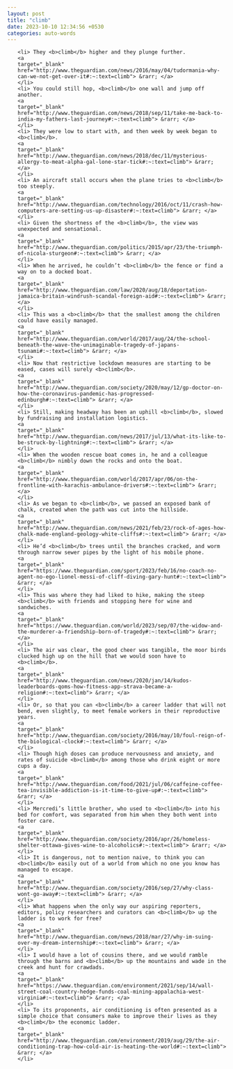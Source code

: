 ```yaml
---
layout: post
title: "climb"
date: 2023-10-10 12:34:56 +0530
categories: auto-words
---
```

<ol>

    <li> They <b>climb</b> higher and they plunge further.
    <a 
    target="_blank" 
    href="http://www.theguardian.com/news/2016/may/04/tudormania-why-can-we-not-get-over-it#:~:text=climb"> &rarr; </a>
    </li>
    <li> You could still hop, <b>climb</b> one wall and jump off another.
    <a 
    target="_blank" 
    href="http://www.theguardian.com/news/2018/sep/11/take-me-back-to-india-my-fathers-last-journey#:~:text=climb"> &rarr; </a>
    </li>
    <li> They were low to start with, and then week by week began to <b>climb</b>.
    <a 
    target="_blank" 
    href="http://www.theguardian.com/news/2018/dec/11/mysterious-allergy-to-meat-alpha-gal-lone-star-tick#:~:text=climb"> &rarr; </a>
    </li>
    <li> An aircraft stall occurs when the plane tries to <b>climb</b> too steeply.
    <a 
    target="_blank" 
    href="http://www.theguardian.com/technology/2016/oct/11/crash-how-computers-are-setting-us-up-disaster#:~:text=climb"> &rarr; </a>
    </li>
    <li> Given the shortness of the <b>climb</b>, the view was unexpected and sensational.
    <a 
    target="_blank" 
    href="http://www.theguardian.com/politics/2015/apr/23/the-triumph-of-nicola-sturgeon#:~:text=climb"> &rarr; </a>
    </li>
    <li> When he arrived, he couldn’t <b>climb</b> the fence or find a way on to a docked boat.
    <a 
    target="_blank" 
    href="http://www.theguardian.com/law/2020/aug/18/deportation-jamaica-britain-windrush-scandal-foreign-aid#:~:text=climb"> &rarr; </a>
    </li>
    <li> This was a <b>climb</b> that the smallest among the children could have easily managed.
    <a 
    target="_blank" 
    href="http://www.theguardian.com/world/2017/aug/24/the-school-beneath-the-wave-the-unimaginable-tragedy-of-japans-tsunami#:~:text=climb"> &rarr; </a>
    </li>
    <li> Now that restrictive lockdown measures are starting to be eased, cases will surely <b>climb</b>.
    <a 
    target="_blank" 
    href="http://www.theguardian.com/society/2020/may/12/gp-doctor-on-how-the-coronavirus-pandemic-has-progressed-edinburgh#:~:text=climb"> &rarr; </a>
    </li>
    <li> Still, making headway has been an uphill <b>climb</b>, slowed by fundraising and installation logistics.
    <a 
    target="_blank" 
    href="http://www.theguardian.com/news/2017/jul/13/what-its-like-to-be-struck-by-lightning#:~:text=climb"> &rarr; </a>
    </li>
    <li> When the wooden rescue boat comes in, he and a colleague <b>climb</b> nimbly down the rocks and onto the boat.
    <a 
    target="_blank" 
    href="http://www.theguardian.com/world/2017/apr/06/on-the-frontline-with-karachis-ambulance-drivers#:~:text=climb"> &rarr; </a>
    </li>
    <li> As we began to <b>climb</b>, we passed an exposed bank of chalk, created when the path was cut into the hillside.
    <a 
    target="_blank" 
    href="http://www.theguardian.com/news/2021/feb/23/rock-of-ages-how-chalk-made-england-geology-white-cliffs#:~:text=climb"> &rarr; </a>
    </li>
    <li> He’d <b>climb</b> trees until the branches cracked, and worm through narrow sewer pipes by the light of his mobile phone.
    <a 
    target="_blank" 
    href="https://www.theguardian.com/sport/2023/feb/16/no-coach-no-agent-no-ego-lionel-messi-of-cliff-diving-gary-hunt#:~:text=climb"> &rarr; </a>
    </li>
    <li> This was where they had liked to hike, making the steep <b>climb</b> with friends and stopping here for wine and sandwiches.
    <a 
    target="_blank" 
    href="https://www.theguardian.com/world/2023/sep/07/the-widow-and-the-murderer-a-friendship-born-of-tragedy#:~:text=climb"> &rarr; </a>
    </li>
    <li> The air was clear, the good cheer was tangible, the moor birds clucked high up on the hill that we would soon have to <b>climb</b>.
    <a 
    target="_blank" 
    href="http://www.theguardian.com/news/2020/jan/14/kudos-leaderboards-qoms-how-fitness-app-strava-became-a-religion#:~:text=climb"> &rarr; </a>
    </li>
    <li> Or, so that you can <b>climb</b> a career ladder that will not bend, even slightly, to meet female workers in their reproductive years.
    <a 
    target="_blank" 
    href="http://www.theguardian.com/society/2016/may/10/foul-reign-of-the-biological-clock#:~:text=climb"> &rarr; </a>
    </li>
    <li> Though high doses can produce nervousness and anxiety, and rates of suicide <b>climb</b> among those who drink eight or more cups a day.
    <a 
    target="_blank" 
    href="http://www.theguardian.com/food/2021/jul/06/caffeine-coffee-tea-invisible-addiction-is-it-time-to-give-up#:~:text=climb"> &rarr; </a>
    </li>
    <li> Mercredi’s little brother, who used to <b>climb</b> into his bed for comfort, was separated from him when they both went into foster care.
    <a 
    target="_blank" 
    href="http://www.theguardian.com/society/2016/apr/26/homeless-shelter-ottawa-gives-wine-to-alcoholics#:~:text=climb"> &rarr; </a>
    </li>
    <li> It is dangerous, not to mention naive, to think you can <b>climb</b> easily out of a world from which no one you know has managed to escape.
    <a 
    target="_blank" 
    href="http://www.theguardian.com/society/2016/sep/27/why-class-wont-go-away#:~:text=climb"> &rarr; </a>
    </li>
    <li> What happens when the only way our aspiring reporters, editors, policy researchers and curators can <b>climb</b> up the ladder is to work for free?
    <a 
    target="_blank" 
    href="http://www.theguardian.com/news/2018/mar/27/why-im-suing-over-my-dream-internship#:~:text=climb"> &rarr; </a>
    </li>
    <li> I would have a lot of cousins there, and we would ramble through the barns and <b>climb</b> up the mountains and wade in the creek and hunt for crawdads.
    <a 
    target="_blank" 
    href="https://www.theguardian.com/environment/2021/sep/14/wall-street-coal-country-hedge-funds-coal-mining-appalachia-west-virginia#:~:text=climb"> &rarr; </a>
    </li>
    <li> To its proponents, air conditioning is often presented as a simple choice that consumers make to improve their lives as they <b>climb</b> the economic ladder.
    <a 
    target="_blank" 
    href="http://www.theguardian.com/environment/2019/aug/29/the-air-conditioning-trap-how-cold-air-is-heating-the-world#:~:text=climb"> &rarr; </a>
    </li>